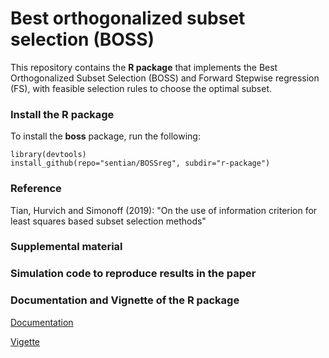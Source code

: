 # Best orthogonalized subset selection (BOSS)
This repository contains the **R package** that implements the Best Orthogonalized Subset Selection (BOSS) and Forward Stepwise regression (FS), with feasible selection rules to choose the optimal subset.

### Install the R package
To install the **boss** package, run the following:
```
library(devtools)
install_github(repo="sentian/BOSSreg", subdir="r-package")
```

### Reference
Tian, Hurvich and Simonoff (2019): "On the use of information criterion for least squares based subset selection methods"

### Supplemental material

### Simulation code to reproduce results in the paper

### Documentation and Vignette of the R package
[Documentation](https://github.com/sentian/BOSSreg/blob/master/BOSSreg_0.1.0.pdf)

[Vigette](https://github.com/sentian/BOSSreg/blob/master/r-package/vignettes/BOSSreg.pdf)


